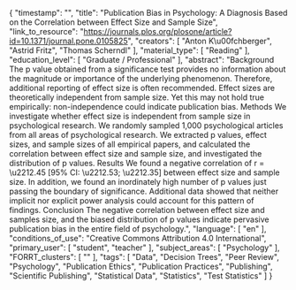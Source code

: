 {
    "timestamp": "",
    "title": "Publication Bias in Psychology: A Diagnosis Based on the Correlation between Effect Size and Sample Size",
    "link_to_resource": "https://journals.plos.org/plosone/article?id=10.1371/journal.pone.0105825",
    "creators": [
        "Anton K\u00fchberger",
        "Astrid Fritz",
        "Thomas Scherndl"
    ],
    "material_type": [
        "Reading"
    ],
    "education_level": [
        "Graduate / Professional"
    ],
    "abstract": "Background  The p value obtained from a significance test provides no information about the magnitude or importance of the underlying phenomenon. Therefore, additional reporting of effect size is often recommended. Effect sizes are theoretically independent from sample size. Yet this may not hold true empirically: non-independence could indicate publication bias.  Methods  We investigate whether effect size is independent from sample size in psychological research. We randomly sampled 1,000 psychological articles from all areas of psychological research. We extracted p values, effect sizes, and sample sizes of all empirical papers, and calculated the correlation between effect size and sample size, and investigated the distribution of p values.  Results  We found a negative correlation of r = \u2212.45 [95% CI: \u2212.53; \u2212.35] between effect size and sample size. In addition, we found an inordinately high number of p values just passing the boundary of significance. Additional data showed that neither implicit nor explicit power analysis could account for this pattern of findings.  Conclusion  The negative correlation between effect size and samples size, and the biased distribution of p values indicate pervasive publication bias in the entire field of psychology.",
    "language": [
        "en"
    ],
    "conditions_of_use": "Creative Commons Attribution 4.0 International",
    "primary_user": [
        "student",
        "teacher"
    ],
    "subject_areas": [
        "Psychology"
    ],
    "FORRT_clusters": [
        ""
    ],
    "tags": [
        "Data",
        "Decision Trees",
        "Peer Review",
        "Psychology",
        "Publication Ethics",
        "Publication Practices",
        "Publishing",
        "Scientific Publishing",
        "Statistical Data",
        "Statistics",
        "Test Statistics"
    ]
}
